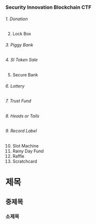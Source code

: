 ### Security Innovation Blockchain CTF
###### 1. Donation
2. Lock Box
###### 3. Piggy Bank
###### 4. SI Token Sale
5. Secure Bank
###### 6. Lottery
###### 7. Trust Fund
###### 8. Heads or Tails
###### 9. Record Label
10. Slot Machine
11. Rainy Day Fund
12. Raffle
13. Scratchcard


# 제목
## 중제목
### 소제목

